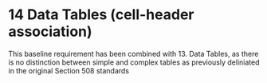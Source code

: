 # 14 Data Tables (cell-header association)
This baseline requirement has been combined with 13. Data Tables, as there is no distinction between simple and complex tables as previously deliniated in the original Section 508 standards
